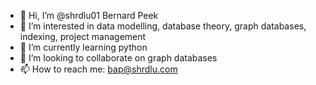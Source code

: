 - 👋 Hi, I’m @shrdlu01 Bernard Peek
- 👀 I’m interested in data modelling, database theory, graph databases, indexing, project management
- 🌱 I’m currently learning python
- 💞️ I’m looking to collaborate on graph databases
- 📫 How to reach me: bap@shrdlu.com

<!---
shrdlu01/shrdlu01 is a ✨ special ✨ repository because its `README.md` (this file) appears on your GitHub profile.
You can click the Preview link to take a look at your changes.
--->
